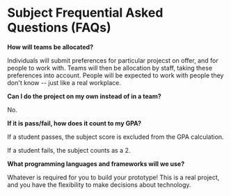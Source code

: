 # Subject Frequential Asked Questions (FAQs)

**How will teams be allocated?**

Individuals will submit preferences for particular projecst on offer, and for people to work with. Teams will then be allocation by staff, taking these preferences into account. People will be expected to work with people they don't know -- just like a real workplace.

**Can I do the project on my own instead of in a team?**

No.

**If it is pass/fail, how does it count to my GPA?**

If a student passes, the subject score is excluded from the GPA calculation.

If a student fails, the subject counts as a 2.

**What programming languages and frameworks will we use?**

Whatever is required for you to build your prototype! This is a real project, and you have the flexibility to make decisions about technology.



